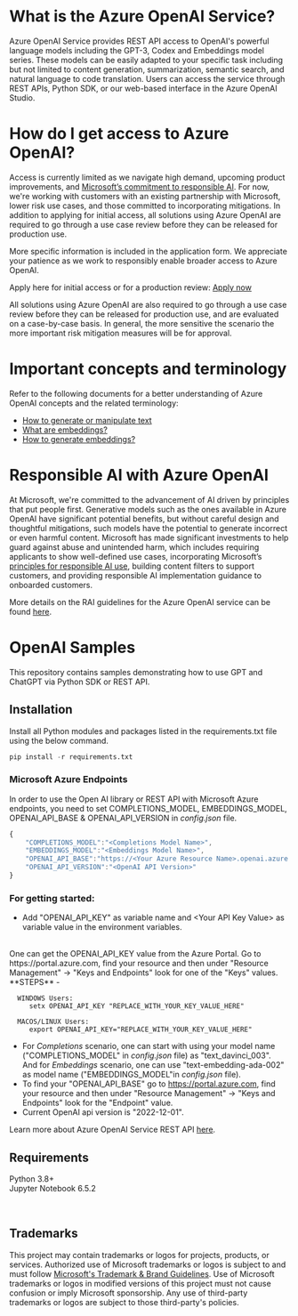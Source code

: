 
# What is the Azure OpenAI Service?

Azure OpenAI Service provides REST API access to OpenAI's powerful language models including the GPT-3, Codex and Embeddings model series. These models can be easily adapted to your specific task including but not limited to content generation, summarization, semantic search, and natural language to code translation. Users can access the service through REST APIs, Python SDK, or our web-based interface in the Azure OpenAI Studio.

# How do I get access to Azure OpenAI?

Access is currently limited as we navigate high demand, upcoming product improvements, and  [Microsoft’s commitment to responsible AI](https://www.microsoft.com/ai/responsible-ai?activetab=pivot1:primaryr6). For now, we're working with customers with an existing partnership with Microsoft, lower risk use cases, and those committed to incorporating mitigations. In addition to applying for initial access, all solutions using Azure OpenAI are required to go through a use case review before they can be released for production use.

More specific information is included in the application form. We appreciate your patience as we work to responsibly enable broader access to Azure OpenAI.

Apply here for initial access or for a production review: [Apply now](https://aka.ms/oaiapply)

All solutions using Azure OpenAI are also required to go through a use case review before they can be released for production use, and are evaluated on a case-by-case basis. In general, the more sensitive the scenario the more important risk mitigation measures will be for approval.

# Important concepts and terminology
Refer to the following documents for a better understanding of Azure OpenAI concepts and the related terminology:

 - [How to generate or manipulate text](https://learn.microsoft.com/en-us/azure/cognitive-services/openai/how-to/completions) 
 - [What are embeddings?](https://learn.microsoft.com/en-us/azure/cognitive-services/openai/concepts/understand-embeddings)
 - [How to generate embeddings?](https://learn.microsoft.com/en-us/azure/cognitive-services/openai/how-to/embeddings?tabs=console)

# Responsible AI with Azure OpenAI
At Microsoft, we're committed to the advancement of AI driven by principles that put people first. Generative models such as the ones available in Azure OpenAI have significant potential benefits, but without careful design and thoughtful mitigations, such models have the potential to generate incorrect or even harmful content. Microsoft has made significant investments to help guard against abuse and unintended harm, which includes requiring applicants to show well-defined use cases, incorporating Microsoft’s [principles for responsible AI use](https://www.microsoft.com/ai/responsible-ai?activetab=pivot1:primaryr6), building content filters to support customers, and providing responsible AI implementation guidance to onboarded customers.

More details on the RAI guidelines for the Azure OpenAI service can be found [here](https://learn.microsoft.com/en-us/legal/cognitive-services/openai/transparency-note?context=/azure/cognitive-services/openai/context/context).

# OpenAI Samples

This repository contains samples demonstrating how to use GPT and ChatGPT via Python SDK or REST API.

## Installation
Install all Python modules and packages listed in the requirements.txt file using the below command.

```python
pip install -r requirements.txt
```

### Microsoft Azure Endpoints
In order to use the Open AI library or REST API with Microsoft Azure endpoints, you need to set COMPLETIONS_MODEL, EMBEDDINGS_MODEL, OPENAI_API_BASE & OPENAI_API_VERSION in _config.json_ file. 

```js
{
    "COMPLETIONS_MODEL":"<Completions Model Name>",
    "EMBEDDINGS_MODEL":"<Embeddings Model Name>",
    "OPENAI_API_BASE":"https://<Your Azure Resource Name>.openai.azure.com",
    "OPENAI_API_VERSION":"<OpenAI API Version>"
}
``` 

### For getting started:
- Add "OPENAI_API_KEY" as variable name and \<Your API Key Value\> as variable value in the environment variables.
<br>
One can get the OPENAI_API_KEY value from the Azure Portal. Go to https://portal.azure.com, find your resource and then under "Resource Management" -> "Keys and Endpoints" look for one of the "Keys" values.
 <br>
 **STEPS** -       

      WINDOWS Users: 
         setx OPENAI_API_KEY "REPLACE_WITH_YOUR_KEY_VALUE_HERE"

      MACOS/LINUX Users: 
         export OPENAI_API_KEY="REPLACE_WITH_YOUR_KEY_VALUE_HERE"

- For _Completions_ scenario, one can start with using your model name ("COMPLETIONS_MODEL" in _config.json_ file) as "text_davinci_003". <br>
And for _Embeddings_ scenario, one can use "text-embedding-ada-002" as model name ("EMBEDDINGS_MODEL"in _config.json_ file).
- To find your "OPENAI_API_BASE" go to https://portal.azure.com, find your resource and then under "Resource Management" -> "Keys and Endpoints" look for the "Endpoint" value.
- Current OpenAI api version is "2022-12-01".

Learn more about Azure OpenAI Service REST API [here](https://learn.microsoft.com/en-us/azure/cognitive-services/openai/reference).


## Requirements
Python 3.8+ <br>
Jupyter Notebook 6.5.2

<br>

## Trademarks

This project may contain trademarks or logos for projects, products, or services. Authorized use of Microsoft 
trademarks or logos is subject to and must follow 
[Microsoft's Trademark & Brand Guidelines](https://www.microsoft.com/en-us/legal/intellectualproperty/trademarks/usage/general).
Use of Microsoft trademarks or logos in modified versions of this project must not cause confusion or imply Microsoft sponsorship.
Any use of third-party trademarks or logos are subject to those third-party's policies.


